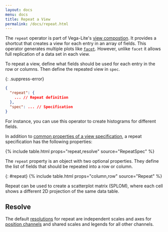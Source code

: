 ```yaml
---
layout: docs
menu: docs
title: Repeat a View
permalink: /docs/repeat.html
---
```


The `repeat` operator is part of Vega-Lite's [view compostion](compositon.html). It provides a shortcut that creates a view for each entry in an array of fields. This operator generates multiple plots like [`facet`](facet.html). However, unlike `facet` it allows full replication of a data set in each view.

To repeat a view, define what fields should be used for each entry in the row or columns. Then define the repeated view in `spec`.

{: .suppress-error}
```json
{
  "repeat": {
    ... // Repeat definition
  },
  "spec": ... // Specification
}
```

For instance, you can use this operator to create histograms for different fields.

<span class="vl-example" data-name="repeat_histogram"></span>


In addition to [common properties of a view specification](spec.html#common),
a repeat specification has the following properties:

{% include table.html props="repeat,resolve" source="RepeatSpec" %}

The `repeat` property is an object with two optional properties. They define the list of fields that should be repeated into a row or column.

{: #repeat}
{% include table.html props="column,row" source="Repeat" %}

Repeat can be used to create a scatterplot matrix (SPLOM), where each cell shows a different 2D projection of the same data table.

<span class="vl-example" data-name="repeat_splom_iris"></span>


## Resolve

The default [resolutions](resolve.html) for repeat are independent scales and axes for [position channels](encoding.html#position) and shared scales and legends for all other channels.
